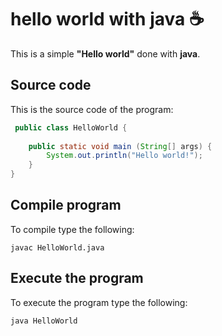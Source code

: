 
# hello world with java :coffee:

 This is a simple **"Hello world"** done with **java**.
 
 ## Source code
 
 This is the source code of the program:
 
```java
 public class HelloWorld {
	
	public static void main (String[] args) {
		System.out.println("Hello world!");
	}
}
```
 
 
 
 
## Compile program
 To compile type the following:
 ```console
 javac HelloWorld.java
 ```
 
 ## Execute the program
 
 To execute the program type the following:
 
 ```console
 java HelloWorld
 ```
 
